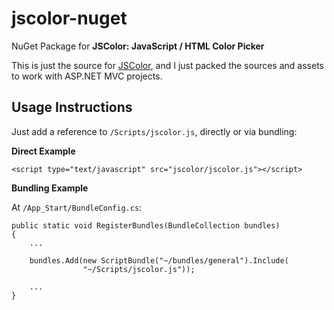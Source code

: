 jscolor-nuget
=============

NuGet Package for **JSColor: JavaScript / HTML Color Picker**

This is just the source for [JSColor](http://jscolor.com/), and I just packed the sources and assets to work with ASP.NET MVC projects.

## Usage Instructions ##

Just add a reference to `/Scripts/jscolor.js`, directly or via bundling: 

**Direct Example**

    <script type="text/javascript" src="jscolor/jscolor.js"></script>

**Bundling Example**

At `/App_Start/BundleConfig.cs`:

    public static void RegisterBundles(BundleCollection bundles)
    {
        ...
    
        bundles.Add(new ScriptBundle("~/bundles/general").Include(
                    "~/Scripts/jscolor.js"));

        ...
    }